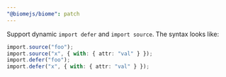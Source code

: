 ```yaml
---
"@biomejs/biome": patch
---
```


Support dynamic `import defer` and `import source`. The syntax looks like:

```ts
import.source("foo");
import.source("x", { with: { attr: "val" } });
import.defer("foo");
import.defer("x", { with: { attr: "val" } });
```
